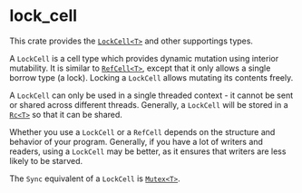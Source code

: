 # lock_cell

This crate provides the [`LockCell<T>`] and other supportings types.

A `LockCell` is a cell type which provides dynamic mutation using interior
mutability. It is similar to [`RefCell<T>`], except that it only allows
a single borrow type (a lock). Locking a `LockCell` allows mutating its
contents freely.

A `LockCell` can only be used in a single threaded context - it cannot be sent or
shared across different threads. Generally, a `LockCell` will be stored in a [`Rc<T>`]
so that it can be shared.

Whether you use a `LockCell` or a `RefCell` depends on the structure and behavior of
your program. Generally, if you have a lot of writers and readers, using a `LockCell`
may be better, as it ensures that writers are less likely to be starved.

The `Sync` equivalent of a `LockCell` is [`Mutex<T>`].

[`LockCell<T>`]: ./struct.LockCell.html
[`RefCell<T>`]: http://doc.rust-lang.org/stable/std/cell/struct.RefCell.html
[`Rc<T>`]: https://doc.rust-lang.org/stable/std/rc/struct.Rc.html
[`Mutex<T>`]: http://doc.rust-lang.org/stable/std/sync/struct.Mutex.html
